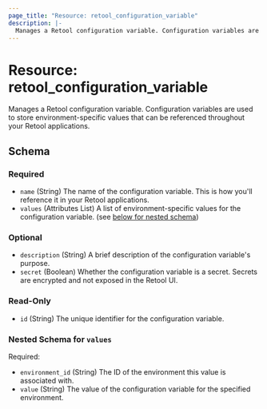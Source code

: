 ```yaml
---
page_title: "Resource: retool_configuration_variable"
description: |-
  Manages a Retool configuration variable. Configuration variables are used to store environment-specific values that can be referenced throughout your Retool applications.
---
```


# Resource: retool_configuration_variable

Manages a Retool configuration variable. Configuration variables are used to store environment-specific values that can be referenced throughout your Retool applications.

<!-- schema generated by tfplugindocs -->

## Schema

### Required

- `name` (String) The name of the configuration variable. This is how you'll reference it in your Retool applications.
- `values` (Attributes List) A list of environment-specific values for the configuration variable. (see [below for nested schema](#nestedatt--values))

### Optional

- `description` (String) A brief description of the configuration variable's purpose.
- `secret` (Boolean) Whether the configuration variable is a secret. Secrets are encrypted and not exposed in the Retool UI.

### Read-Only

- `id` (String) The unique identifier for the configuration variable.

<a id="nestedatt--values"></a>

### Nested Schema for `values`

Required:

- `environment_id` (String) The ID of the environment this value is associated with.
- `value` (String) The value of the configuration variable for the specified environment.
